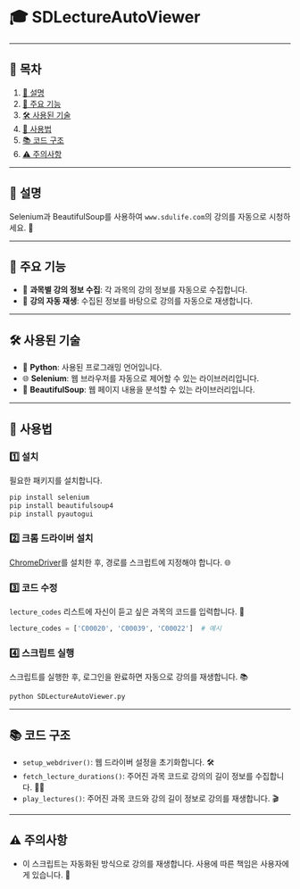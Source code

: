 # 🎓 **SDLectureAutoViewer**

---

## 📌 **목차**

1. [📜 설명](#-설명)
2. [🎨 주요 기능](#-주요-기능)
3. [🛠️ 사용된 기술](#-사용된-기술)
4. [🚀 사용법](#-사용법)
5. [📚 코드 구조](#-코드-구조)
6. [⚠️ 주의사항](#-주의사항)

---

## 📜 **설명**

Selenium과 BeautifulSoup를 사용하여 `www.sdulife.com`의 강의를 자동으로 시청하세요. 🎉

---

## 🎨 **주요 기능**

- 📝 **과목별 강의 정보 수집**: 각 과목의 강의 정보를 자동으로 수집합니다.
- 🎥 **강의 자동 재생**: 수집된 정보를 바탕으로 강의를 자동으로 재생합니다.

---

## 🛠️ **사용된 기술**

- 🐍 **Python**: 사용된 프로그래밍 언어입니다.
- 🌐 **Selenium**: 웹 브라우저를 자동으로 제어할 수 있는 라이브러리입니다.
- 🍲 **BeautifulSoup**: 웹 페이지 내용을 분석할 수 있는 라이브러리입니다.

---

## 🚀 **사용법**

### 1️⃣ 설치
필요한 패키지를 설치합니다.

```bash
pip install selenium
pip install beautifulsoup4
pip install pyautogui
```

### 2️⃣ 크롬 드라이버 설치
[ChromeDriver](https://sites.google.com/a/chromium.org/chromedriver/)를 설치한 후, 경로를 스크립트에 지정해야 합니다. 🌐

### 3️⃣ 코드 수정
`lecture_codes` 리스트에 자신이 듣고 싶은 과목의 코드를 입력합니다. 🎵

```python
lecture_codes = ['C00020', 'C00039', 'C00022']  # 예시
```

### 4️⃣ 스크립트 실행
스크립트를 실행한 후, 로그인을 완료하면 자동으로 강의를 재생합니다. 📚

```bash
python SDLectureAutoViewer.py
```

---

## 📚 코드 구조

- `setup_webdriver()`: 웹 드라이버 설정을 초기화합니다. 🛠
- `fetch_lecture_durations()`: 주어진 과목 코드로 강의의 길이 정보를 수집합니다. 🕵️‍♀️
- `play_lectures()`: 주어진 과목 코드와 강의 길이 정보로 강의를 재생합니다. 🎬

---

## ⚠️ 주의사항

- 이 스크립트는 자동화된 방식으로 강의를 재생합니다. 사용에 따른 책임은 사용자에게 있습니다. 🚨

